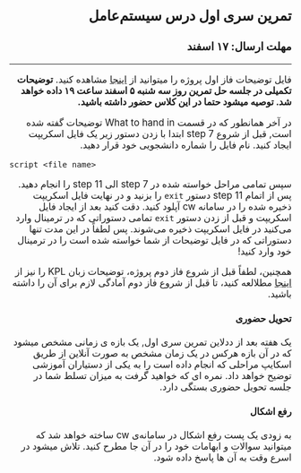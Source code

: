 <style>
@import url('https://fonts.googleapis.com/css2?family=Lateef&display=swap');
</style>

<div dir="rtl" style="font-family: 'Lateef', -apple-system,BlinkMacSystemFont,'Segoe UI',Helvetica,Arial,sans-serif,'Apple Color Emoji','Segoe UI Emoji','Segoe UI Symbol', cursive;font-size:1.2em" markdown="1">

## تمرین سری اول درس سیستم‌عامل
### مهلت ارسال: ۱۷ اسفند

----

فایل توضیحات فاز اول پروژه را میتوانید از [اینجا](/project/1/) مشاهده کنید. **توضیحات تکمیلی در جلسه حل تمرین روز سه شنبه ۵ اسفند ساعت ۱۹ داده خواهد شد. توصیه میشود حتما در این کلاس حضور داشته باشید.**

در آخر همانطور که در قسمت What to hand in توضیحات گفته شده است, قبل از شروع step 7 ابتدا با زدن دستور زیر یک فایل اسکریپت ایجاد کنید. نام فایل را شماره دانشجویی خود قرار دهید.

<div dir="ltr" markdown="1">

```
script <file_name>
```
</div>

سپس تمامی مراحل خواسته شده در step 7 الی step 11 را انجام دهید. پس از اتمام step 11 دستور `exit` را بزنید و در نهایت فایل اسکریپت ذخیره شده را در سامانه cw آپلود کنید.
دقت کنید بعد از ایجاد فایل اسکریپت و قبل از زدن دستور `exit` تمامی دستوراتی که در ترمینال وارد می‌کنید در فایل اسکریپت ذخیره می‌شوند. پس لطفاً در این مدت تنها دستوراتی که در فایل توضیحات از شما خواسته شده است را در ترمینال خود وارد کنید!

 همچنین، لطفاً قبل از شروع فاز دوم پروژه، توضیحات زبان
 KPL
 را نیز از [اینجا](/BlitzDoc/KPLOverview.pdf) مطلالعه کنید، تا قبل از شروع فاز دوم آمادگی لازم برای آن را داشته باشید.
#### تحویل حضوری

یک هفته بعد از ددلاین تمرین سری اول, یک بازه ی زمانی مشخص میشود که در آن بازه هرکس در یک زمان مشخص به صورت آنلاین از طریق اسکایپ مراحلی که انجام داده است را به یکی از دستیاران آموزشی توضیح خواهد داد. نمره ای که خواهید گرفت به میزان تسلط شما در جلسه تحویل حضوری بستگی دارد.

#### رفع اشکال

به زودی یک پست رفع اشکال در سامانه‌ی cw ساخته خواهد شد که میتوانید سوالات و ابهامات خود را در آن جا مطرح کنید. تلاش میشود در اسرع وقت به آن ها پاسخ داده شود.
 
</div>